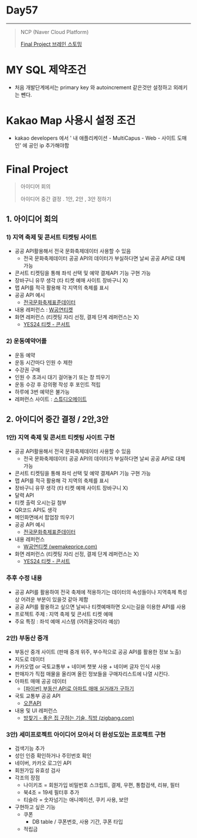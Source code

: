 # Day57

---

> NCP (Naver Cloud Platform)
>
> [Final Project 브레인 스토밍](https://minsiks.notion.site/minsiks/Multi-Cam-Final-Project-1feec3f3a5f54f0db4c4e097220f0aab) 

# MY SQL 제약조건

- 처음 개발단계에서는 primary key 와 autoincrement 같은것만 설정하고 외례키는 뺀다. 

# Kakao Map 사용시 설정 조건

- kakao developers  에서 ' 내 애플리케이션 - MultiCapus - Web - 사이트 도매인' 에 공인 ip 추가해야함 

# Final Project 

> 아이디어 회의
>
> 아이디어 중간 결정 . 1안, 2안 , 3안 정하기 

## 1. 아이디어 회의

### 1) 지역 축제 및 콘서트 티켓팅 사이트

- 공공 API활용해서 전국 문화축제데이터 사용할 수 있음
  - 전국 문화축제데이터 공공 API의 데이터가 부실하다면 날씨 공공 API로 대체 가능
- 콘서트 티켓팅을 통해 좌석 선택 및 예약 결제API 기능 구현 가능
- 장바구니 유무 생각 (타 티켓 예매 사이트 장바구니 X)
- 맵 API를 적극 활용해 각 지역의 축제를 표시
- 공공 API 예시
  - [전국문화축제표준데이터](https://www.data.go.kr/data/15013104/openapi.do)
- 내용 레퍼런스 : [W공연티켓](https://ticket.wemakeprice.com/category/10002)
- 화면 레퍼런스 (티켓팅 자리 선정, 결제 단계 레퍼런스는 X) 
  - [YES24 티켓 - 콘서트](http://ticket.yes24.com/New/Genre/GenreMain.aspx?genre=15456&Gcode=009_202_001)

### 2) 운동예약어플

- 운동 예약
- 운동 시간마다 인원 수 제한
- 수강권 구매
- 인원 수 초과시 대기 걸어놓기 또는 창 띄우기
- 운동 수강 후 강의평 작성 후 포인트 적립
- 하루에 3번 예약은 불가능 
- 레퍼런스 사이트 : [스튜디오메이트](https://studiomate.kr/)

## 2. 아이디어 중간 결정 / 2안,3안

### 1안) 지역 축제 및 콘서트 티켓팅 사이트 구현

- 공공 API활용해서 전국 문화축제데이터 사용할 수 있음
  - 전국 문화축제데이터 공공 API의 데이터가 부실하다면 날씨 공공 API로 대체 가능
- 콘서트 티켓팅을 통해 좌석 선택 및 예약 결제API 기능 구현 가능
- 맵 API를 적극 활용해 각 지역의 축제를 표시
- 장바구니 유무 생각 (타 티켓 예매 사이트 장바구니 X)
- 달력 API
- 티켓 출력 오시는길 첨부
- QR코드 API도 생각
- 메인화면에서 팝업창 띄우기
- 공공 API 예시 
  - [전국문화축제표준데이터](https://www.data.go.kr/data/15013104/openapi.do)
- 내용 레퍼런스 
  - [W공연티켓 (wemakeprice.com)](https://ticket.wemakeprice.com/category/10002)
- 화면 레퍼런스 (티켓팅 자리 선정, 결제 단계 레퍼런스는 X)
  - [YES24 티켓 - 콘서트](http://ticket.yes24.com/New/Genre/GenreMain.aspx?genre=15456&Gcode=009_202_001)

### 추후 수정 내용

- 공공 API를 활용하여 전국 축제에 적용하기는 데이터의 속성들이나 지역축제 특성상 어려운 부분이 있을것 같아 제함
- 공공 API를 활용하고 싶으면 날씨나 티켓예매하면 오시는길을 이용한 API를 사용
- 프로젝트 주제 : 지역 축제 및 콘서트 티켓 예매
- 주요 특징 : 좌석 예매 시스템 (어려울것이라 예상)

### 2안) 부동산 중개

- 부동산 중개 사이트 (판매 중개 위주, 부수적으로 공공 API를 활용한 정보 노출)
- 지도로 데이터
- 카카오맵 or 국토교통부 + 네이버 챗봇 사용 + 네이버 글자 인식 사용
- 판매자가 직접 매물을 올리며 올린 정보들을 구매자리스트에 나열 시킨다.
- 아파트 매매 공공 데이터
  - [[파이썬\] 부동산 API로 아파트 매매 실거래가 구하기](https://eslife.tistory.com/1100)
- 국토 교통부 공공 API
  - [오픈API](https://www.vworld.kr/dev/v4api.do)
- 내용 및 UI 레퍼런스
  - [방찾기 - 좋은 집 구하는 기술, 직방 (zigbang.com)](https://www.zigbang.com/home/oneroom/map?mkt_source=google_sa_search_pc&keyword=직방&gclid=CjwKCAjwk_WVBhBZEiwAUHQCmZpf237WBw6eI5Po7SVEVfw0CQwq0-th8rdN_esr7lKEXbrNS1Ps-xoCIy8QAvD_BwE)

### 3안) 세미프로젝트 아이디어 모아서 더 완성도있는 프로젝트 구현

- 검색기능 추가
- 성인 인증 확인하거나 주민번호 확인
- 네이버, 카카오 로그인 API
- 회원가입 유효성 검사
- 각조의 장점
  - 나이키조  = 회원가입 비밀번호 스크립트, 결제, 우편, 통합검색, 리뷰, 필터
  - 북4조 = 19세 필터후 추가
  - 티슬라 = 숫자넘기는 애니메이션, 쿠키 사용, 보안
- 구현하고 싶은 기능
  - 쿠폰
    - DB table / 쿠폰번호, 사용 기간, 쿠폰 타입
  - 적립금
